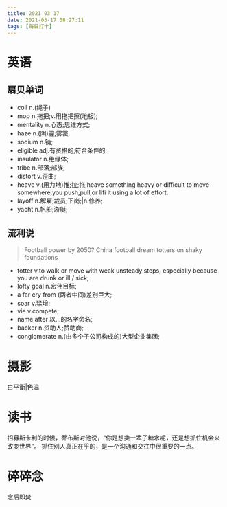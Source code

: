 ```yaml
---
title: 2021 03 17 
date: 2021-03-17 08:27:11
tags: [每日打卡]
---
```

# 英语
## 扇贝单词
- coil n.(绳子)
- mop n.拖把;v.用拖把擦(地板);
- mentality n.心态;思维方式;
- haze n.(阴)霾;雾霭;
- sodium n.钠;
- eligible adj.有资格的;符合条件的;
- insulator n.绝缘体;
- tribe n.部落;部族;
- distort v.歪曲;
- heave v.(用力地)推;拉;拖;heave something heavy or difficult to move somewhere,you push,pull,or lifi it using a lot of effort.
- layoff n.解雇;裁员;下岗;|n.修养;
- yacht n.帆船;游艇;
## 流利说
> Football power by 2050? China football dream totters on shaky foundations
- totter v.to walk or move with weak unsteady steps, especially because you are drunk or ill / sick;
- lofty goal n.宏伟目标;
- a far cry from (两者中间)差别巨大;
- soar v.猛增;
- vie v.compete;
- name after 以...的名字命名;
- backer n.资助人;赞助商;
- conglomerate n.(由多个子公司构成的)大型企业集团;
# 摄影
白平衡|色温
# 读书
招募斯卡利的时候，乔布斯对他说，“你是想卖一辈子糖水呢，还是想抓住机会来改变世界”。
抓住别人真正在乎的，是一个沟通和交往中很重要的一点。
# 碎碎念
念后即焚